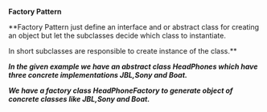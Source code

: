 **Factory Pattern**

**Factory Pattern just define an interface and or abstract class for creating an object but let the
subclasses decide which class to instantiate.

In short subclasses are responsible to create instance of the class.**

**_In the given example we have an abstract class HeadPhones which have three concrete implementations
JBL,Sony and Boat._**

**_We have a factory class HeadPhoneFactory to generate object of concrete classes like JBL,Sony and Boat._**